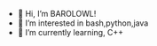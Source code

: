 - 👋 Hi, I’m BAROLOWL!
- 👀 I’m interested in bash,python,java
- 🌱 I’m currently learning, C++


<!---
linux32532/linux32532 is a ✨ special ✨ repository because its `README.md` (this file) appears on your GitHub profile.
You can click the Preview link to take a look at your changes.
--->
